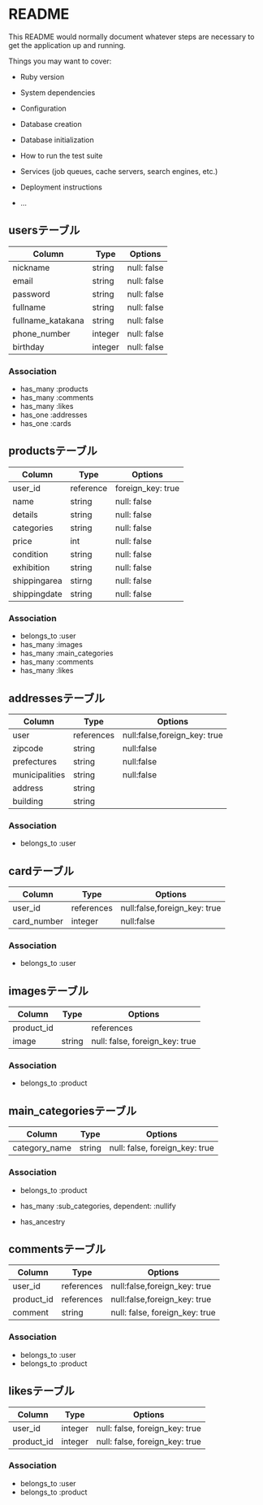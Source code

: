 # README

This README would normally document whatever steps are necessary to get the
application up and running.

Things you may want to cover:

* Ruby version

* System dependencies

* Configuration

* Database creation

* Database initialization

* How to run the test suite

* Services (job queues, cache servers, search engines, etc.)

* Deployment instructions

* ...

## usersテーブル
|Column|Type|Options|
|------|----|-------|
|nickname|string|null: false|
|email|string|null: false|
|password|string|null: false|
|fullname|string|null: false|
|fullname_katakana|string|null: false|
|phone_number|integer |null: false|
|birthday|integer |null: false|
### Association
- has_many :products 
- has_many :comments
- has_many :likes
- has_one :addresses
- has_one :cards

## productsテーブル
|Column|Type|Options|
|------|----|-------|
|user_id|reference|foreign_key: true|
|name|string|null: false|
|details|string|null: false|
|categories|string|null: false|
|price|int|null: false|
|condition|string|null: false|
|exhibition|string|null: false|
|shippingarea|stirng|null: false|
|shippingdate|string|null: false|
### Association
- belongs_to :user
- has_many :images
- has_many :main_categories
- has_many :comments
- has_many :likes


## addressesテーブル
|Column|Type|Options|
|------|----|-------|
|user|references|null:false,foreign_key: true|
|zipcode|string|null:false|
|prefectures|string|null:false|
|municipalities|string|null:false|
|address|string||
|building|string||
### Association
- belongs_to :user


## cardテーブル
|Column|Type|Options|
|------|----|-------|
|user_id|references|null:false,foreign_key: true|
|card_number|integer|null:false|
### Association
- belongs_to :user

## imagesテーブル
|Column|Type|Options|
|------|----|-------|
|product_id||references|null:false,foreign_key: true|
|image|string|null: false, foreign_key: true|
### Association
- belongs_to :product

## main_categoriesテーブル
|Column|Type|Options|
|------|----|-------|
|category_name|string|null: false, foreign_key: true|
### Association
- belongs_to :product
- has_many :sub_categories, dependent: :nullify

- has_ancestry

## commentsテーブル
|Column|Type|Options|
|------|----|-------|
|user_id|references|null:false,foreign_key: true|
|product_id|references|null:false,foreign_key: true|
|comment|string|null: false, foreign_key: true|
### Association
- belongs_to :user
- belongs_to :product

## likesテーブル
|Column|Type|Options|
|------|----|-------|
|user_id|integer|null: false, foreign_key: true|
|product_id|integer|null: false, foreign_key: true|
### Association
- belongs_to :user
- belongs_to :product


<!-- ## sub_categoriesテーブル
|Column|Type|Options|
|------|----|-------|
|category_name|string|null: false, foreign_key: true|
### Association
- belongs_to :main_category
- has_many :sub2_categories

## sub2_categoriesテーブル
|Column|Type|Options|
|------|----|-------|
|category_name|string|null: false, foreign_key: true|
### Association
- belongs_to :sub_category -->